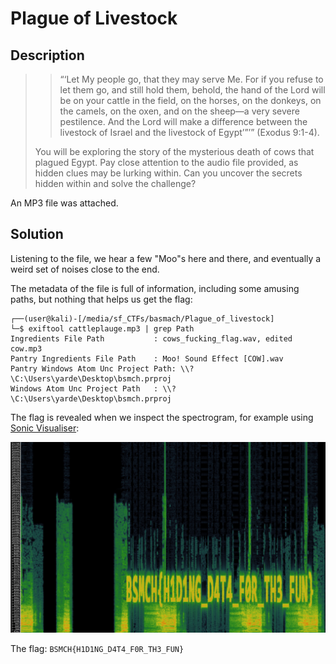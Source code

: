 
# Plague of Livestock

## Description

> > “‘Let My people go, that they may serve Me. For if you refuse to let them go, and still hold them, behold, the hand of the Lord will be on your cattle in the field, on the horses, on the donkeys, on the camels, on the oxen, and on the sheep—a very severe pestilence. And the Lord will make a difference between the livestock of Israel and the livestock of Egypt’”’” (Exodus 9:1-4).
> 
> You will be exploring the story of the mysterious death of cows that plagued Egypt. Pay close attention to the audio file provided, as hidden clues may be lurking within. Can you uncover the secrets hidden within and solve the challenge?

An MP3 file was attached.

## Solution

Listening to the file, we hear a few "Moo"s here and there, and eventually a weird set of noises close to the end. 

The metadata of the file is full of information, including some amusing paths, but nothing that helps us get the flag:

```console
┌──(user@kali)-[/media/sf_CTFs/basmach/Plague_of_livestock]
└─$ exiftool cattleplauge.mp3 | grep Path
Ingredients File Path           : cows_fucking_flag.wav, edited cow.mp3
Pantry Ingredients File Path    : Moo! Sound Effect [COW].wav
Pantry Windows Atom Unc Project Path: \\?\C:\Users\yarde\Desktop\bsmch.prproj
Windows Atom Unc Project Path   : \\?\C:\Users\yarde\Desktop\bsmch.prproj
```

The flag is revealed when we inspect the spectrogram, for example using [Sonic Visualiser](https://www.sonicvisualiser.org/):

![](images/spectrogram.png)

The flag: `BSMCH{H1D1NG_D4T4_F0R_TH3_FUN}`